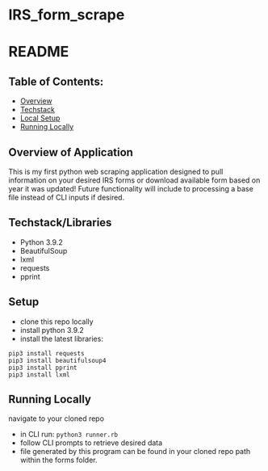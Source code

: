 # IRS_form_scrape
# README

## Table of Contents:

- [Overview](#overview)
- [Techstack](#techstack)
- [Local Setup](#setup)
- [Running Locally](#running)

## Overview of Application
This is my first python web scraping application designed to pull information on your desired IRS forms or download available form based on year it was updated!
Future functionality will include to processing a base file instead of CLI inputs if desired.

## Techstack/Libraries

- Python 3.9.2
- BeautifulSoup
- lxml
- requests
- pprint


## Setup
- clone this repo locally
- install python 3.9.2
- install the latest libraries:
```
pip3 install requests
pip3 install beautifulsoup4
pip3 install pprint
pip3 install lxml
```
## Running Locally

navigate to your cloned repo
- in CLI run: `python3 runner.rb`
- follow CLI prompts to retrieve desired data
- file generated by this program can be found in your cloned repo path within the forms folder.
